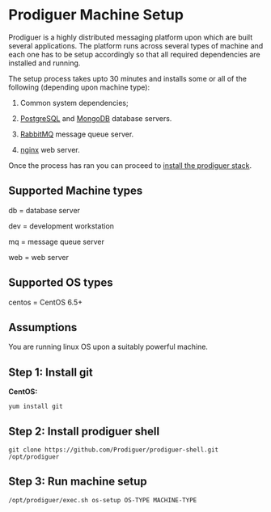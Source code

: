 # Prodiguer Machine Setup

Prodiguer is a highly distributed messaging platform upon which are built several applications.  The platform runs across several types of machine and each one has to be setup accordingly so that all required dependencies are installed and running.  

The setup process takes upto 30 minutes and installs some or all of the following (depending upon machine type):  

1.	Common system dependencies;

2.	[PostgreSQL](http://www.postgresql.org) and [MongoDB](https://www.mongodb.org) database servers.  

3.	[RabbitMQ](https://www.rabbitmq.com) message queue server.  

4.	[nginx](http://wiki.nginx.org/Main) web server.  

Once the process has ran you can proceed to [install the prodiguer stack](https://github.com/Prodiguer/prodiguer-docs/blob/master/developer/stack_management.md).  

## Supported Machine types  

db = database server  

dev = development workstation  

mq = message queue server  

web = web server  

## Supported OS types  

centos = CentOS 6.5+

## Assumptions

You are running linux OS upon a suitably powerful machine.  

## Step 1: Install git

**CentOS:**  <pre><code>yum install git</pre></code>  

## Step 2: Install prodiguer shell

<pre><code>git clone https://github.com/Prodiguer/prodiguer-shell.git /opt/prodiguer  
</pre></code>

## Step 3: Run machine setup

<pre><code>/opt/prodiguer/exec.sh os-setup OS-TYPE MACHINE-TYPE</pre></code>  
